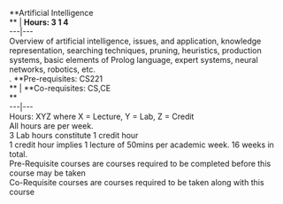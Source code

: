 **Artificial Intelligence  
** | **Hours: 3 1 4**  
---|---  
Overview of artificial intelligence, issues, and application, knowledge representation, searching techniques, pruning, heuristics, production systems, basic elements of Prolog language, expert systems, neural networks, robotics, etc.  
.
**Pre-requisites: CS221  
** | **Co-requisites: CS,CE  
**  
---|---  
Hours: XYZ where X = Lecture, Y = Lab, Z = Credit  
All hours are per week.  
3 Lab hours constitute 1 credit hour  
1 credit hour implies 1 lecture of 50mins per academic week. 16 weeks in total.  
Pre-Requisite courses are courses required to be completed before this course may be taken  
Co-Requisite courses are courses required to be taken along with this course
